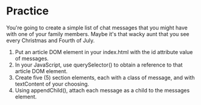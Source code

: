 # Practice

You're going to create a simple list of chat messages that you might have with one of your family members. Maybe it's that wacky aunt that you see every Christmas and Fourth of July.

1. Put an article DOM element in your index.html with the id attribute value of messages.
1. In your JavaScript, use querySelector() to obtain a reference to that article DOM element.
1. Create five (5) section elements, each with a class of message, and with textContent of your choosing.
1. Using appendChild(), attach each message as a child to the messages element.
